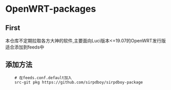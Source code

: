 # OpenWRT-packages

## First

本仓库不定期拉取各方大神的软件,主要面向Luci版本<=19.07的OpenWRT发行版适合添加到feeds中

## 添加方法

```Brach
    # 在feeds.conf.default加入
    src-git pkg https://github.com/sirpdboy/sirpdboy-package
 ```
